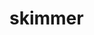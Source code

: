 

# skimmer

<link href="./pagefind/pagefind-ui.css" rel="stylesheet">
<script src="./pagefind/pagefind-ui.js" type="text/javascript"></script>
<div id="search"></div>
<script>
const u = URL.parse(window.location.href);
const basePath = u.pathname.replace(/search.html$/g, '');

// Function to extract query parameters from the URL
function getQueryParam(name) {
  const urlParams = new URLSearchParams(window.location.search);
  return urlParams.get(name);
}

// Extract the query parameter
const searchQuery = getQueryParam('q');

window.addEventListener('DOMContentLoaded', (event) => {
    const searchUI = new PagefindUI({ 
            element: "#search",
            baseUrl: basePath
    });
    if (searchQuery) {
        searchUI.triggerSearch(searchQuery);
    }
});
</script>
